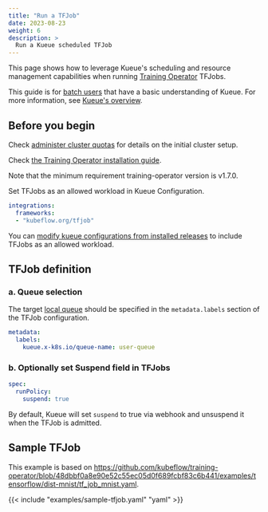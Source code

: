 ```yaml
---
title: "Run a TFJob"
date: 2023-08-23
weight: 6
description: >
  Run a Kueue scheduled TFJob
---
```


This page shows how to leverage Kueue's scheduling and resource management capabilities when running [Training Operator](https://github.com/kubeflow/training-operator) TFJobs.

This guide is for [batch users](/docs/tasks#batch-user) that have a basic understanding of Kueue. For more information, see [Kueue's overview](/docs/overview).

## Before you begin

Check [administer cluster quotas](/docs/tasks/administer_cluster_quotas) for details on the initial cluster setup.

Check [the Training Operator installation guide](https://github.com/kubeflow/training-operator#installation).

Note that the minimum requirement training-operator version is v1.7.0.

Set TFJobs as an allowed workload in Kueue Configuration.

```yaml
integrations:
  frameworks:
  - "kubeflow.org/tfjob" 
```

You can [modify kueue configurations from installed releases](/docs/installation#install-a-custom-configured-released-version) to include TFJobs as an allowed workload.

## TFJob definition

### a. Queue selection

The target [local queue](/docs/concepts/local_queue) should be specified in the `metadata.labels` section of the TFJob configuration.

```yaml
metadata:
  labels:
    kueue.x-k8s.io/queue-name: user-queue
```

### b. Optionally set Suspend field in TFJobs

```yaml
spec:
  runPolicy:
    suspend: true
```

By default, Kueue will set `suspend` to true via webhook and unsuspend it when the TFJob is admitted.

## Sample TFJob

This example is based on https://github.com/kubeflow/training-operator/blob/48dbbf0a8e90e52c55ec05d0f689fcbf83c6b441/examples/tensorflow/dist-mnist/tf_job_mnist.yaml.

{{< include "examples/sample-tfjob.yaml" "yaml" >}}
